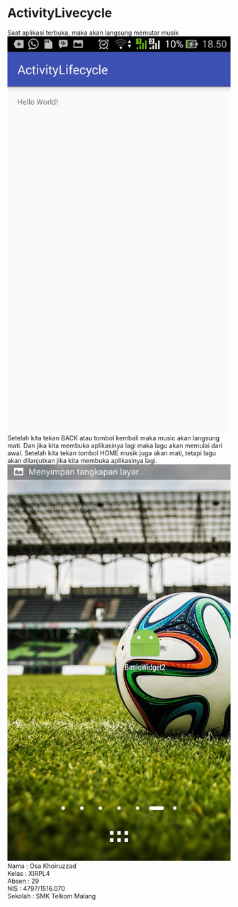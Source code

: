 # ActivityLivecycle
Saat aplikasi terbuka, maka akan langsung memutar musik <br>
![sc](https://github.com/osakhoiruzzadxirpl4029/ActivityLivecycle/blob/master/Screenshot_2016-10-09-18-50-31.jpg)<br>
Setelah kita tekan BACK atau tombol kembali maka music akan langsung mati. Dan jika kita membuka aplikasinya lagi maka lagu akan memulai dari awal. 
Setelah kita tekan tombol HOME musik juga akan mati, tetapi lagu akan dilanjutkan jika kita membuka aplikasinya lagi. 
![sc](https://github.com/osakhoiruzzadxirpl4029/ActivityLivecycle/blob/master/Screenshot_2016-10-09-18-50-35.jpg)<br>
Nama : Osa Khoiruzzad<br> 
Kelas : XIRPL4 <br>Absen : 29<br>
NIS : 4797/1516.070 <br>
Sekolah : SMK Telkom Malang<br>
